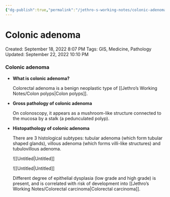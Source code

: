 ```yaml
---
{"dg-publish":true,"permalink":"/jethro-s-working-notes/colonic-adenoma/","dgPassFrontmatter":true}
---
```



# Colonic adenoma

Created: September 18, 2022 8:07 PM
Tags: GIS, Medicine, Pathology
Updated: September 22, 2022 10:10 PM

### Colonic adenoma

- **What is colonic adenoma?**
    
    Colorectal adenoma is a benign neoplastic type of [[Jethro’s Working Notes/Colon polyps\|Colon polyps]]. 
    
- **Gross pathology of colonic adenoma**
    
    On colonoscopy, it appears as a mushroom-like structure connected to the mucosa by a stalk (a pedunculated polyp).
    
- **Histopathology of colonic adenoma**
    
    There are 3 histological subtypes: tubular adenoma (which form tubular shaped glands), villous adenoma (which forms villi-like structures) and tubulovillous adenoma.
    
    ![[Untitled\|Untitled]]
    
    ![[Untitled\|Untitled]]
    
    Different degree of epithelial dysplasia (low grade and high grade) is present, and is correlated with risk of development into [[Jethro’s Working Notes/Colorectal carcinoma\|Colorectal carcinoma]].